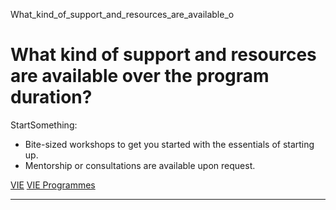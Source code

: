 What_kind_of_support_and_resources_are_available_o



What kind of support and resources are available over the program duration?
===========================================================================

StartSomething:



* Bite-sized workshops to get you started with the essentials of starting up.
* Mentorship or consultations are available upon request.

[VIE](https://www.sutd.edu.sg/tag/vie/) [VIE Programmes](https://www.sutd.edu.sg/tag/vie-programmes/)

---

